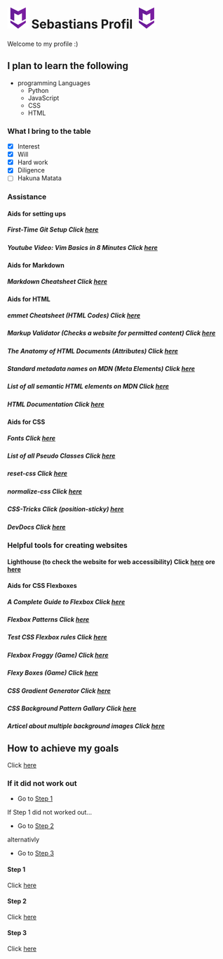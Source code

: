 # ![alt text](https://github.com/adam-p/markdown-here/raw/master/src/common/images/icon48.png "Logo Title Text 1")   Sebastians Profil   ![alt text](https://github.com/adam-p/markdown-here/raw/master/src/common/images/icon48.png "Logo Title Text 1")

Welcome to my profile :)

## I plan to learn the following
- programming Languages
  - Python
  - JavaScript
  - CSS
  - HTML

### What I bring to the table
- [x] Interest
- [x] Will
- [x] Hard work
- [x] Diligence
- [ ] Hakuna Matata

### Assistance

#### Aids for setting ups

##### First-Time Git Setup Click [here](https://git-scm.com/book/en/v2/Getting-Started-First-Time-Git-Setup)

##### Youtube Video: Vim Basics in 8 Minutes Click [here](https://www.youtube.com/watch?v=ggSyF1SVFr4)

#### Aids for Markdown

##### Markdown Cheatsheet Click [here](https://github.com/adam-p/markdown-here/wiki/Markdown-Cheatsheet)



#### Aids for HTML

##### emmet Cheatsheet (HTML Codes) Click [here](https://docs.emmet.io/cheat-sheet/)

##### Markup Validator (Checks a website for permitted content) Click [here](https://validator.w3.org/)

##### The Anatomy of HTML Documents (Attributes) Click [here](https://developer.mozilla.org/en-US/docs/Web/HTML/Attributes)

##### Standard metadata names on MDN (Meta Elements) Click [here](https://developer.mozilla.org/en-US/docs/Web/HTML/Attributes)

##### List of all semantic HTML elements on MDN Click [here](https://developer.mozilla.org/en-US/docs/Web/HTML/Element)

##### HTML Documentation Click [here](https://devdocs.io/html/)


#### Aids for CSS

##### Fonts Click [here](https://fonts.google.com/)

##### List of all Pseudo Classes Click [here](https://developer.mozilla.org/de/docs/Web/CSS/Pseudo-classes)

##### reset-css Click  [here](https://github.com/shannonmoeller/reset-css/blob/master/reset.css)

##### normalize-css Click  [here](https://unpkg.com/normalize.css@8.0.1/normalize.css)

##### CSS-Tricks Click (position-sticky) [here](https://css-tricks.com/position-sticky-2/)

##### DevDocs Click [here](https://devdocs.io/css/)


### Helpful tools for creating websites

#### Lighthouse (to check the website for web accessibility) Click [here](https://developers.google.com/web/tools/lighthouse) ore  [here](https://web.dev/measure/?gclid=EAIaIQobChMIn8bVxJC29QIVk813Ch0JYgOkEAAYASAAEgJeAPD_BwE)


#### Aids for CSS Flexboxes

##### A Complete Guide to Flexbox Click [here](https://css-tricks.com/snippets/css/a-guide-to-flexbox/)

##### Flexbox Patterns Click [here](https://flexboxpatterns.com/)

##### Test CSS Flexbox rules Click [here](https://flexbox.help/)

##### Flexbox Froggy (Game) Click [here](https://flexboxfroggy.com/#de)

##### Flexy Boxes (Game) Click [here](https://the-echoplex.net/flexyboxes/)

##### CSS Gradient Generator Click [here](https://cssgradient.io/)

##### CSS Background Pattern Gallary Click [here](https://projects.verou.me/css3patterns/)

##### Articel about multiple background images Click [here](https://css-tricks.com/css-basics-using-multiple-backgrounds/)







## How to achieve my goals

Click [here](https://google.com)

### If it did not work out

- Go to [Step 1](#step-1)

If Step 1 did not worked out...

- Go to [Step 2](#step-2)

alternativly 

- Go to [Step 3](#step-3)

#### Step 1
Click [here](https://google.com)

#### Step 2
Click [here](https://www.youtube.com/watch?v=owTPZQQAVyQ=)

#### Step 3
Click [here](https://google.com)


